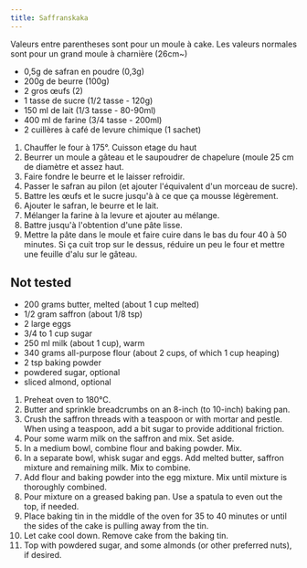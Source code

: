 ```yaml
---
title: Saffranskaka
---
```


Valeurs entre parentheses sont pour un moule à cake. Les valeurs
normales sont pour un grand moule à charnière (26cm\~)


-   0,5g de safran en poudre (0,3g)
-   200g de beurre (100g)
-   2 gros œufs (2)
-   1 tasse de sucre (1/2 tasse - 120g)
-   150 ml de lait (1/3 tasse - 80-90ml)
-   400 ml de farine (3/4 tasse - 200ml)
-   2 cuillères à café de levure chimique (1 sachet)

1.  Chauffer le four à 175°. Cuisson etage du haut
2.  Beurrer un moule a gâteau et le saupoudrer de chapelure (moule 25 cm
    de diamètre et assez haut.
3.  Faire fondre le beurre et le laisser refroidir.
4.  Passer le safran au pilon (et ajouter l'équivalent d'un morceau de
    sucre).
5.  Battre les œufs et le sucre jusqu'à à ce que ça mousse légèrement.
6.  Ajouter le safran, le beurre et le lait.
7.  Mélanger la farine à la levure et ajouter au mélange.
8.  Battre jusqu'à l'obtention d'une pâte lisse.
9.  Mettre la pâte dans le moule et faire cuire dans le bas du four 40 à
    50 minutes. Si ça cuit trop sur le dessus, réduire un peu le four et
    mettre une feuille d'alu sur le gâteau.

Not tested
----------

-   200 grams butter, melted (about 1 cup melted)
-   1/2 gram saffron (about 1/8 tsp)
-   2 large eggs
-   3/4 to 1 cup sugar
-   250 ml milk (about 1 cup), warm
-   340 grams all-purpose flour (about 2 cups, of which 1 cup heaping)
-   2 tsp baking powder
-   powdered sugar, optional
-   sliced almond, optional

1.  Preheat oven to 180°C.
2.  Butter and sprinkle breadcrumbs on an 8-inch (to 10-inch) baking
    pan.
3.  Crush the saffron threads with a teaspoon or with mortar and pestle.
    When using a teaspoon, add a bit sugar to provide additional
    friction.
4.  Pour some warm milk on the saffron and mix. Set aside.
5.  In a medium bowl, combine flour and baking powder. Mix.
6.  In a separate bowl, whisk sugar and eggs. Add melted butter, saffron
    mixture and remaining milk. Mix to combine.
7.  Add flour and baking powder into the egg mixture. Mix until mixture
    is thoroughly combined.
8.  Pour mixture on a greased baking pan. Use a spatula to even out the
    top, if needed.
9.  Place baking tin in the middle of the oven for 35 to 40 minutes or
    until the sides of the cake is pulling away from the tin.
10. Let cake cool down. Remove cake from the baking tin.
11. Top with powdered sugar, and some almonds (or other preferred nuts),
    if desired.

